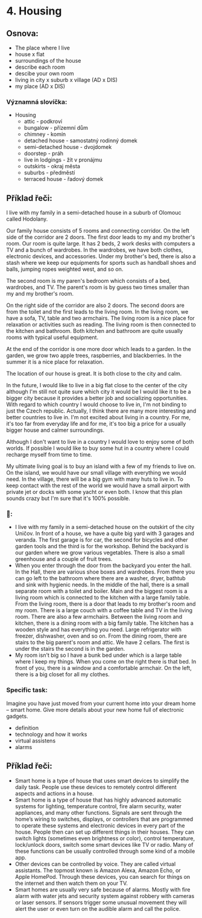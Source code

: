 # 4. Housing

## Osnova:

* The place where I live
* house x flat
* surroundings of the house
* describe each room
* descibe your own room
* living in city x suburb x village (AD x DIS)
* my place (AD x DIS)

### Významná slovíčka:
* Housing
  * attic - podkroví
  * bungalow - přízemní dům
  * chimney - komín
  * detached house - samostatný rodinný domek  
  * semi-detached house - dvojdomek 
  * doorstep - práh
  * live in lodgings - žít v pronájmu
  * outskirts - okraj města
  * suburbs - předměstí
  * terraced house - řadový domek 


## Příklad řeči:
I live with my family in a semi-detached house in a suburb of Olomouc called Hodolany. 

Our family house consists of 5 rooms and connecting corridor. On the left side of the corridor are 2 doors. The first door leads to my and my brother's room. Our room is quite large. It has 
2 beds, 2 work desks with computers a TV and a bunch of wardrobes. In the wardrobes, we have both clothes, electronic devices, and accessories. Under my brother's bed, there is also a stash where we keep our equipments for sports such as handball shoes and balls, jumping ropes weighted west, and so on.  

The second room is my paren's bedroom which consists of a bed, wardrobes, and TV. The parent's room is by guess two times smaller than my and my brother's room.
 
On the right side of the corridor are also 2 doors. The second doors are from the toilet and the first leads to the living room. In the living room, we have a sofa, TV, table and two armchairs. The living room is a nice place for relaxation or activities such as reading. The living room is then connected to the kitchen and bathroom. Both kitchen and bathroom are quite usually rooms with typical useful equipment.

At the end of the corridor is one more door which leads to a garden. In the garden, we grow two apple trees, raspberries, and blackberries. In the summer it is a nice place for relaxation. 

The location of our house is great. It is both close to the city and calm. 

In the future, I would like to live in a big flat close to the center of the city although I'm still not quite sure which city it would be I would like it to be a bigger city because it provides a better job and socializing opportunities. With regard to which country I would choose to live in, I'm not binding to just the Czech republic. Actually, I think there are many more interesting and better countries to live in. 
I'm not excited about living in a country. For me, it's too far from everyday life and for me, it's too big a price for a usually bigger house and calmer surroundings. 

Although I don't want to live in a country I would love to enjoy some of both worlds. If possible I would like to buy some hut in a country where I could recharge myself from time to time. 

My ultimate living goal is to buy an island with a few of my friends to live on. On the island, we would have our small village with everything we would need. In the village, there will be a big gym with many huts to live in. To keep contact with the rest of the world we would have a small airport with private jet or docks with some yacht or even both. 
I know that this plan sounds crazy but I'm sure that it's 100% possible. 

### 👀:
* I live with my family in a semi-detached house on the outskirt of the city Uničov. In front of a house, we have a quite big yard with 3 garages and veranda. The first garage is for car, the second for bicycles and other garden tools and the third is for the workshop. Behind the backyard is our garden where we grow various vegetables. There is also a small greenhouse and a couple of fruit trees.
* When you enter through the door from the backyard you enter the hall. In the Hall, there are various shoe boxes and wardrobes. From there you can go left to the bathroom where there are a washer, dryer, bathtub and sink with hygienic needs. 
In the middle of the hall, there is a small separate room with a toilet and boiler. Main and the biggest room is a living room which is connected to the kitchen with a large family table. From the living room, there is a door that leads to my brother's room and my room. There is a large couch with a coffee table and TV in the living room. There are also a few armchairs. Between the living room and kitchen, there is a dining room with a big family table. The kitchen has a wooden style and has everything you need. Large refrigerator with freezer, dishwasher, oven and so on. From the dining room, there are stairs to the big parent's room and attic. We have 2 cellars. The first is under the stairs the second is in the garden.
* My room isn't big so I have a bunk bed under which is a large table where I keep my things. When you come on the right there is that bed. In front of you, there is a window and a comfortable armchair. On the left, there is a big closet for all my clothes.

### Specific task:
Imagine you have just moved from your current home into your dream home – smart home. Give more details about your new home full of electronic gadgets.

* definition
* technology and how it works
* virtual assistens
* alarms

## Příklad řeči:
* Smart home is a type of house that uses smart devices to simplify the daily task. People use these devices to remotely control different aspects and actions in a house.  
* Smart home is a type of house that has highly advanced automatic systems for lighting, temperature control, fire alarm security, water appliances, and many other functions. Signals are sent through the home’s wiring to switches, displays, or controllers that are programmed to operate these systems and electronic devices in every part of the house. People then can set up different things in their houses. They can switch lights (sometimes even brightness or color), control temperature, lock/unlock doors, switch some smart devices like TV or radio. Many of these functions can be usually controlled through some kind of a mobile app. 
* Other devices can be controlled by voice. They are called virtual assistants. The topmost known is Amazon Alexa, Amazon Echo, or Apple HomePod. Through these devices, you can search for things on the internet and then watch them on your TV.
* Smart homes are usually very safe because of alarms. Mostly with fire alarm with water jets and security system against robbery with cameras or laser sensors. If sensors trigger some unusual movement they will alert the user or even turn on the audible alarm and call the police.
